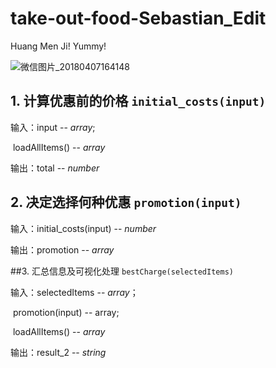 # take-out-food-Sebastian_Edit
Huang Men Ji! Yummy!

![微信图片_20180407164148](C:\Users\Sebastian\Desktop\微信图片_20180407164148.jpg)
## 1. 计算优惠前的价格 `initial_costs(input)`

输入：input -- *array*;

​             loadAllItems() -- *array*

输出：total -- *number*

## 2. 决定选择何种优惠 `promotion(input)`

输入：initial_costs(input) -- *number*

输出：promotion -- *array*

##3. 汇总信息及可视化处理 `bestCharge(selectedItems)`

输入：selectedItems -- *array*；

​             promotion(input) -- array;

​             loadAllItems() -- *array*

输出：result_2 -- *string*

